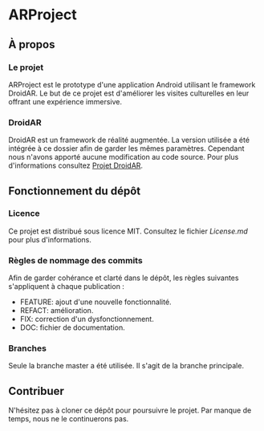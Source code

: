 # ARProject


## À propos

### Le projet

ARProject est le prototype d'une application Android utilisant le framework DroidAR. Le but de ce projet est d'améliorer les visites culturelles en leur offrant une expérience immersive.

### DroidAR

DroidAR est un framework de réalité augmentée. La version utilisée a été intégrée à ce dossier afin de garder les mêmes paramètres. Cependant nous n'avons apporté aucune modification au code source. 
Pour plus d'informations consultez [Projet DroidAR](http://bitstars.github.io/droidar/).


## Fonctionnement du dépôt

### Licence

Ce projet est distribué sous licence MIT. Consultez le fichier *License.md* pour plus d'informations.

### Règles de nommage des commits

Afin de garder cohérance et clarté dans le dépôt, les règles suivantes s'appliquent à chaque publication :

* FEATURE: ajout d'une nouvelle fonctionnalité.
* REFACT: amélioration.
* FIX: correction d'un dysfonctionnement.
* DOC: fichier de documentation.

### Branches

Seule la branche master a été utilisée. Il s'agit de la branche principale.


## Contribuer

N'hésitez pas à cloner ce dépôt pour poursuivre le projet. Par manque de temps, nous ne le continuerons pas.